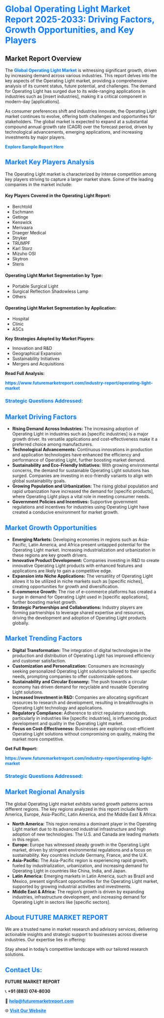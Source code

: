 <h1 style="color: #007BFF;">Global Operating Light Market Report 2025-2033: Driving Factors, Growth Opportunities, and Key Players</h1>

<section id="overview">
<h2>Market Report Overview</h2>
<p>The <a href="https://www.futuremarketreport.com/industry-report/operating-light-market" style="color: #007BFF; text-decoration: none;"><strong>Global Operating Light Market</strong></a> is witnessing significant growth, driven by increasing demand across various industries. This report delves into the key aspects of the Operating Light market, providing a comprehensive analysis of its current status, future potential, and challenges. The demand for Operating Light has surged due to its wide-ranging applications in industries such as [insert industries], making it a critical component in modern-day [applications].</p>
<p>As consumer preferences shift and industries innovate, the Operating Light market continues to evolve, offering both challenges and opportunities for stakeholders. The global market is expected to expand at a substantial compound annual growth rate (CAGR) over the forecast period, driven by technological advancements, emerging applications, and increasing investments by major players.</p>
</section>

<section id="overview">
<p><a href="https://www.futuremarketreport.com/request-sample/reportId=52722" style="color: #007BFF; text-decoration: none;"><strong>Explore Sample Report Here</strong></a></p>
</section>

<section id="key-players">
<h2 style="color: #007BFF;">Market Key Players Analysis</h2>
<p>The Operating Light market is characterized by intense competition among key players striving to capture a larger market share. Some of the leading companies in the market include:</p>
<h4>Key Players Covered in the Operating Light Report:</h4>
<ul><li>Berchtold</li><li>Eschmann</li><li>Getinge</li><li>Kenswick</li><li>Merivaara</li><li>Draeger Medical</li><li>Stryker</li><li>TRUMPF</li><li>Karl Storz</li><li>Mizuho OSI</li><li>Skytron</li><li>Steris</li></ul>
<h4>Operating Light Market Segmentation by Type:</h4>
<ul><li>Portable Surgical Light</li><li>Surgical Reflection Shadowless Lamp</li><li>Others</li></ul>

<h4>Operating Light Market Segmentation by Application:</h4>
<ul><li>Hospital</li><li>Clinic</li><li>ASCs</li></ul>
<p><strong>Key Strategies Adopted by Market Players:</strong></p>
<ul>
<li>Innovation and R&D</li>
<li>Geographical Expansion</li>
<li>Sustainability Initiatives</li>
<li>Mergers and Acquisitions</li>
</ul>
</section>

<section>
<p><strong>Read Full Analysis: </strong></p><a href="https://www.futuremarketreport.com/industry-report/operating-light-market" style="color: #007BFF; text-decoration: none;"><strong>https://www.futuremarketreport.com/industry-report/operating-light-market</strong></a>
<h3 style="color: #007BFF;">Strategic Questions Addressed:</h3>
</section>

<section id="driving-factors">
<h2 style="color: #007BFF;">Market Driving Factors</h2>
<ul>
<li><strong>Rising Demand Across Industries:</strong> The increasing adoption of Operating Light in industries such as [specific industries] is a major growth driver. Its versatile applications and cost-effectiveness make it a preferred choice among manufacturers.</li>
<li><strong>Technological Advancements:</strong> Continuous innovations in production and application technologies have enhanced the efficiency and performance of Operating Light, further boosting market demand.</li>
<li><strong>Sustainability and Eco-Friendly Initiatives:</strong> With growing environmental concerns, the demand for sustainable Operating Light solutions has surged. Companies are investing in eco-friendly variants to align with global sustainability goals.</li>
<li><strong>Growing Population and Urbanization:</strong> The rising global population and rapid urbanization have increased the demand for [specific products], where Operating Light plays a vital role in meeting consumer needs.</li>
<li><strong>Government Policies and Incentives:</strong> Supportive government regulations and incentives for industries using Operating Light have created a conducive environment for market growth.</li>
</ul>
</section>

<section id="growth-opportunities">
<h2 style="color: #007BFF;">Market Growth Opportunities</h2>
<ul>
<li><strong>Emerging Markets:</strong> Developing economies in regions such as Asia-Pacific, Latin America, and Africa present untapped potential for the Operating Light market. Increasing industrialization and urbanization in these regions are key growth drivers.</li>
<li><strong>Innovative Product Development:</strong> Companies investing in R&D to create innovative Operating Light products with enhanced features and applications are likely to gain a competitive edge.</li>
<li><strong>Expansion into Niche Applications:</strong> The versatility of Operating Light allows it to be utilized in niche markets such as [specific niches], creating opportunities for growth and diversification.</li>
<li><strong>E-commerce Growth:</strong> The rise of e-commerce platforms has created a surge in demand for Operating Light used in [specific applications], further boosting market growth.</li>
<li><strong>Strategic Partnerships and Collaborations:</strong> Industry players are forming partnerships to leverage shared expertise and resources, driving the development and adoption of Operating Light products globally.</li>
</ul>
</section>

<section id="trending-factors">
<h2 style="color: #007BFF;">Market Trending Factors</h2>
<ul>
<li><strong>Digital Transformation:</strong> The integration of digital technologies in the production and distribution of Operating Light has improved efficiency and customer satisfaction.</li>
<li><strong>Customization and Personalization:</strong> Consumers are increasingly seeking personalized Operating Light solutions tailored to their specific needs, prompting companies to offer customizable options.</li>
<li><strong>Sustainability and Circular Economy:</strong> The push towards a circular economy has driven demand for recyclable and reusable Operating Light solutions.</li>
<li><strong>Increased Investment in R&D:</strong> Companies are allocating significant resources to research and development, resulting in breakthroughs in Operating Light technology and applications.</li>
<li><strong>Regulatory Compliance:</strong> Adherence to strict regulatory standards, particularly in industries like [specific industries], is influencing product development and quality in the Operating Light market.</li>
<li><strong>Focus on Cost-Effectiveness:</strong> Businesses are exploring cost-efficient Operating Light solutions without compromising on quality, making the market more competitive.</li>
</ul>
</section>

<section>
<p><strong>Get Full Report: </strong></p><a href="https://www.futuremarketreport.com/industry-report/operating-light-market" style="color: #007BFF; text-decoration: none;"><strong>https://www.futuremarketreport.com/industry-report/operating-light-market</strong></a>
<h3 style="color: #007BFF;">Strategic Questions Addressed:</h3>
</section>


<section id="regional-analysis">
<h2 style="color: #007BFF;">Market Regional Analysis</h2>
<p>The global Operating Light market exhibits varied growth patterns across different regions. The key regions analyzed in this report include North America, Europe, Asia-Pacific, Latin America, and the Middle East & Africa:</p>
<ul>
<li><strong>North America:</strong> This region remains a dominant player in the Operating Light market due to its advanced industrial infrastructure and high adoption of new technologies. The U.S. and Canada are leading markets in this region.</li>
<li><strong>Europe:</strong> Europe has witnessed steady growth in the Operating Light market, driven by stringent environmental regulations and a focus on sustainability. Key countries include Germany, France, and the U.K.</li>
<li><strong>Asia-Pacific:</strong> The Asia-Pacific region is experiencing rapid growth, fueled by industrialization, urbanization, and increasing demand for Operating Light in countries like China, India, and Japan.</li>
<li><strong>Latin America:</strong> Emerging markets in Latin America, such as Brazil and Mexico, present significant opportunities for the Operating Light market, supported by growing industrial activities and investments.</li>
<li><strong>Middle East & Africa:</strong> The region’s growth is driven by expanding industries, infrastructure development, and increasing demand for Operating Light in sectors like [specific sectors].</li>
</ul>
</section>

<footer>
<h2 style="color: #007BFF;">About FUTURE MARKET REPORT</h2>
<p>We are a trusted name in market research and advisory services, delivering actionable insights and strategic support to businesses across diverse industries. Our expertise lies in offering:</p>

<p>Stay ahead in today’s competitive landscape with our tailored research solutions.</p>

<h2 style="color: #007BFF;">Contact Us:</h2>
<p><strong>FUTURE MARKET REPORT</strong></p>
<p>📞 <strong>+91 (883) 074-8030</strong></p>
<p>📧 <strong><a href="mailto:help@futuremarketreport.com" style="color: #007BFF;">help@futuremarketreport.com</a></strong></p>
<p>🌐 <strong><a href="https://www.futuremarketreport.com/" style="color: #007BFF;">Visit Our Website</a></strong></p>
</footer>